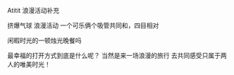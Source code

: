 Atitit 浪漫活动补充


挤爆气球
浪漫活动 一个可乐俩个吸管共同和，四目相对

闲暇时光的一顿烛光晚餐吗

最幸福的打开方式到底是什么呢？
当然是来一场浪漫的旅行
去共同感受只属于两人的唯美时光！

